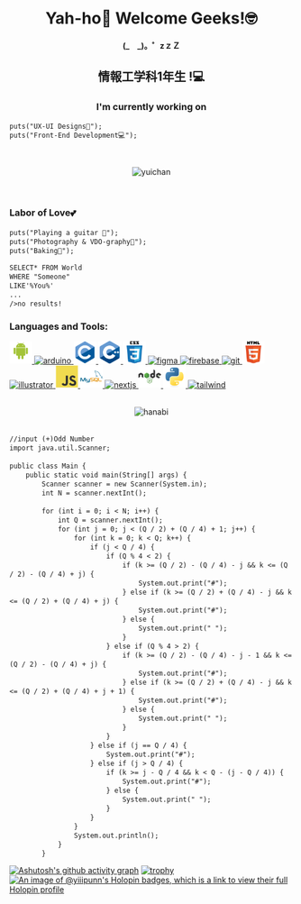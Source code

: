<div align = "center">
  <h1>Yah-ho👋 Welcome Geeks!🤓</h1> 
  <h4>(_　_)。゜zｚＺ</h4>
<h2>情報工学科1年生 !💻</h2>
<h3>I'm currently working on</h3>
<div align ="left">
  
```
puts("UX-UI Designs🎨");
puts("Front-End Development💻");
```
</div><br>

  <img src ="https://i.pinimg.com/originals/f8/94/19/f89419c5bc4357c8686eb7ab380ed61c.gif" alt ="yuichan"> </div>
</div><br>

<h3>Labor of Love💕</h3>

```
puts("Playing a guitar 🎸");
puts("Photography & VDO-graphy📸");
puts("Baking🥐");
```

```
SELECT* FROM World
WHERE "Someone"
LIKE'%You%' 
...
/>no results!
```


<h3 align="left">Languages and Tools:</h3>
<p align="left"> <a href="https://developer.android.com" target="_blank" rel="noreferrer"> <img src="https://raw.githubusercontent.com/devicons/devicon/master/icons/android/android-original-wordmark.svg" alt="android" width="40" height="40"/> </a> <a href="https://www.arduino.cc/" target="_blank" rel="noreferrer"> <img src="https://cdn.worldvectorlogo.com/logos/arduino-1.svg" alt="arduino" width="40" height="40"/> </a> <a href="https://www.cprogramming.com/" target="_blank" rel="noreferrer"> <img src="https://raw.githubusercontent.com/devicons/devicon/master/icons/c/c-original.svg" alt="c" width="40" height="40"/> </a> <a href="https://www.w3schools.com/cpp/" target="_blank" rel="noreferrer"> <img src="https://raw.githubusercontent.com/devicons/devicon/master/icons/cplusplus/cplusplus-original.svg" alt="cplusplus" width="40" height="40"/> </a> <a href="https://www.w3schools.com/css/" target="_blank" rel="noreferrer"> <img src="https://raw.githubusercontent.com/devicons/devicon/master/icons/css3/css3-original-wordmark.svg" alt="css3" width="40" height="40"/> </a> <a href="https://www.figma.com/" target="_blank" rel="noreferrer"> <img src="https://www.vectorlogo.zone/logos/figma/figma-icon.svg" alt="figma" width="40" height="40"/> </a> <a href="https://firebase.google.com/" target="_blank" rel="noreferrer"> <img src="https://www.vectorlogo.zone/logos/firebase/firebase-icon.svg" alt="firebase" width="40" height="40"/> </a> <a href="https://git-scm.com/" target="_blank" rel="noreferrer"> <img src="https://www.vectorlogo.zone/logos/git-scm/git-scm-icon.svg" alt="git" width="40" height="40"/> </a> <a href="https://www.w3.org/html/" target="_blank" rel="noreferrer"> <img src="https://raw.githubusercontent.com/devicons/devicon/master/icons/html5/html5-original-wordmark.svg" alt="html5" width="40" height="40"/> </a> <a href="https://www.adobe.com/in/products/illustrator.html" target="_blank" rel="noreferrer"> <img src="https://www.vectorlogo.zone/logos/adobe_illustrator/adobe_illustrator-icon.svg" alt="illustrator" width="40" height="40"/> </a> <a href="https://developer.mozilla.org/en-US/docs/Web/JavaScript" target="_blank" rel="noreferrer"> <img src="https://raw.githubusercontent.com/devicons/devicon/master/icons/javascript/javascript-original.svg" alt="javascript" width="40" height="40"/> </a> <a href="https://www.mysql.com/" target="_blank" rel="noreferrer"> <img src="https://raw.githubusercontent.com/devicons/devicon/master/icons/mysql/mysql-original-wordmark.svg" alt="mysql" width="40" height="40"/> </a> <a href="https://nextjs.org/" target="_blank" rel="noreferrer"> <img src="https://cdn.worldvectorlogo.com/logos/nextjs-2.svg" alt="nextjs" width="40" height="40"/> </a> <a href="https://nodejs.org" target="_blank" rel="noreferrer"> <img src="https://raw.githubusercontent.com/devicons/devicon/master/icons/nodejs/nodejs-original-wordmark.svg" alt="nodejs" width="40" height="40"/> </a> <a href="https://www.python.org" target="_blank" rel="noreferrer"> <img src="https://raw.githubusercontent.com/devicons/devicon/master/icons/python/python-original.svg" alt="python" width="40" height="40"/> </a> <a href="https://tailwindcss.com/" target="_blank" rel="noreferrer"> <img src="https://www.vectorlogo.zone/logos/tailwindcss/tailwindcss-icon.svg" alt="tailwind" width="40" height="40"/> </a> </p> <br>
<div align ="center" width: full-screen>
<img src = "https://pa1.narvii.com/6168/cee6539f62b473d7192fc90940d547d78f41aafc_hq.gif" alt ="hanabi">
</div><br>

```
//input (+)Odd Number 
import java.util.Scanner;

public class Main {
    public static void main(String[] args) {
        Scanner scanner = new Scanner(System.in);
        int N = scanner.nextInt();
        
        for (int i = 0; i < N; i++) {
            int Q = scanner.nextInt();
            for (int j = 0; j < (Q / 2) + (Q / 4) + 1; j++) {
                for (int k = 0; k < Q; k++) {
                    if (j < Q / 4) {
                        if (Q % 4 < 2) {
                            if (k >= (Q / 2) - (Q / 4) - j && k <= (Q / 2) - (Q / 4) + j) {
                                System.out.print("#");
                            } else if (k >= (Q / 2) + (Q / 4) - j && k <= (Q / 2) + (Q / 4) + j) {
                                System.out.print("#");
                            } else {
                                System.out.print(" ");
                            }
                        } else if (Q % 4 > 2) {
                            if (k >= (Q / 2) - (Q / 4) - j - 1 && k <= (Q / 2) - (Q / 4) + j) {
                                System.out.print("#");
                            } else if (k >= (Q / 2) + (Q / 4) - j && k <= (Q / 2) + (Q / 4) + j + 1) {
                                System.out.print("#");
                            } else {
                                System.out.print(" ");
                            }
                        }
                    } else if (j == Q / 4) {
                        System.out.print("#");
                    } else if (j > Q / 4) {
                        if (k >= j - Q / 4 && k < Q - (j - Q / 4)) {
                            System.out.print("#");
                        } else {
                            System.out.print(" ");
                        }
                    }
                }
                System.out.println();
            }
        }
```
[![Ashutosh's github activity graph](https://github-readme-activity-graph.vercel.app/graph?username=yiiipunn&theme=dracula)](https://github.com/ashutosh00710/github-readme-activity-graph)
[![trophy](https://github-profile-trophy.vercel.app/?username=yiiipunn&theme=onedark)](https://github.com/ryo-ma/github-profile-trophy) <br>
[![An image of @yiiipunn's Holopin badges, which is a link to view their full Holopin profile](https://holopin.me/yiiipunn)](https://holopin.io/@yiiipunn)
